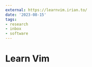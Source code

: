 ```yaml
---
external: https://learnvim.irian.to/
date: '2023-08-15'
tags:
- research
- inbox
- software
---
```


# Learn Vim
